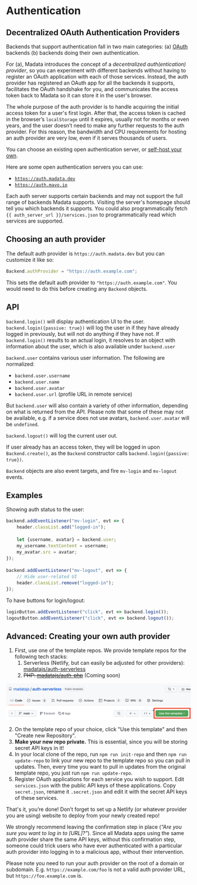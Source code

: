 # Authentication

## Decentralized OAuth Authentication Providers

Backends that support authentication fall in two main categories:
(a) [OAuth](https://en.wikipedia.org/wiki/OAuth) backends
(b) backends doing their own authentication.

For (a), Madata introduces the concept of a *decentralized auth(entication) provider*,
so you can experiment with different backends without having to register an OAuth application with each of those services.
Instead, the auth provider has registered an OAuth app for all the backends it supports,
facilitates the OAuth handshake for you, and communicates the access token back to Madata so it can store it in the user's browser.

The whole purpose of the auth provider is to handle acquiring the initial access token for a user's first login.
After that, the access token is cached in the browser’s `localStorage` until it expires, usually not for months or even years,
and the user doesn’t need to make any further requests to the auth provider.
For this reason, the bandwidth and CPU requirements for hosting an auth provider are very low,
even if it serves thousands of users.

You can choose an existing open authentication server, or [self-host your own](/docs/advanced/).

Here are some open authentication servers you can use:
- [`https://auth.madata.dev`](https://auth.madata.dev)
- [`https://auth.mavo.io`](https://auth.mavo.io)

Each auth server supports certain backends and may not support the full range of backends Madata supports.
Visiting the server's homepage should tell you which backends it supports.
You could also programmatically fetch `{{ auth_server_url }}/services.json` to programmatically read which services are supported.

## Choosing an auth provider

The default auth provider is `https://auth.madata.dev` but you can customize it like so:

```js
Backend.authProvider = "https://auth.example.com";
```

This sets the default auth provider to `"https://auth.example.com"`.
You would need to do this before creating any `Backend` objects.

## API

`backend.login()` will display authentication UI to the user.
`backend.login({passive: true})`
will log the user in if they have already logged in previously,
but will not do anything if they have not.
If `backend.login()` results to an actual login,
it resolves to an object with information about the user,
which is also available under `backend.user`

`backend.user` contains various user information.
The following are normalized:
- `backend.user.username`
- `backend.user.name`
- `backend.user.avatar`
- `backend.user.url` (profile URL in remote service)

But `backend.user` will also contain a variety of other information, depending on what is returned from the API.
Please note that some of these may not be available, e.g. if a service does not use avatars, `backend.user.avatar` will be `undefined`.

`backend.logout()` will log the current user out.

If user already has an access token, they will be logged in upon `Backend.create()`,
as the `Backend` constructor calls `backend.login({passive: true})`.

`Backend` objects are also event targets, and fire `mv-login` and `mv-logout` events.

## Examples

Showing auth status to the user:

```js
backend.addEventListener("mv-login", evt => {
	header.classList.add("logged-in");

	let {username, avatar} = backend.user;
	my_username.textContent = username;
	my_avatar.src = avatar;
});

backend.addEventListener("mv-logout", evt => {
	// Hide user-related UI
	header.classList.remove("logged-in");
});
```

To have buttons for login/logout:

```js
loginButton.addEventListener("click", evt => backend.login());
logoutButton.addEventListener("click", evt => backend.logout());
```

<h2 id="custom-auth-provider">Advanced: Creating your own auth provider</h2>

1. First, use one of the template repos.
We provide template repos for the following tech stacks:
	1. Serverless (Netlify, but can easily be adjusted for other providers): [madatajs/auth-serverless](https://github.com/madatajs/auth-serverless)
	2. <del>PHP: [madatajs/auth-php](https://github.com/madatajs/auth-php)</del> (Coming soon)

![](images/use-template-button.png)

2. On the template repo of your choice, click "Use this template" and then "Create new Repository".
3. **Make your new repo private.** This is essential, since you will be storing secret API keys in it!
4. In your local clone of the repo, run `npm run init-repo` and then `npm run update-repo` to link your new repo to the template repo so you can pull in updates.
Then, every time you want to pull in updates from the original template repo, you just run `npm run update-repo`.
6. Register OAuth applications for each service you wish to support.
Edit `services.json` with the public API keys of these applications.
Copy `secret.json`, rename it `.secret.json` and edit it with the secret API keys of these services.

That's it, you’re done! Don’t forget to set up a Netlify (or whatever provider you are using)
website to deploy from your newly created repo!

<div class=warning>

We strongly recommend leaving the confirmation step in place (*“Are you sure you want to log in to [URL]?”*).
Since all Madata apps using the same auth provider share the same API keys,
without this confirmation step, someone could trick users who have ever authenticated with a particular auth provider
into logging in to a malicious app, without their intervention.

</div>

<div class=warning>

Please note you need to run your auth provider on the root of a domain or subdomain.
E.g. `https://example.com/foo` is not a valid auth provider URL, but `https://foo.example.com` is.

</div>